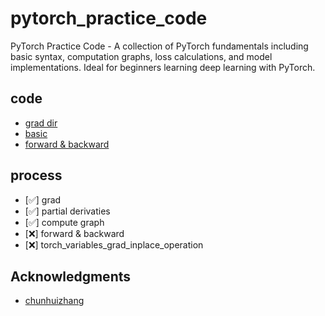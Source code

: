 # pytorch_practice_code
PyTorch Practice Code - A collection of PyTorch fundamentals including basic syntax, computation graphs, loss calculations, and model implementations. Ideal for beginners learning deep learning with PyTorch.

## code
- [grad dir](https://github.com/chunhuizhang/bilibili_vlogs/tree/master/learn_torch/grad)
- [basic](https://github.com/chunhuizhang/bilibili_vlogs/blob/master/learn_torch/grad/03_computation_graph.ipynb)
- [forward & backward](https://github.com/chunhuizhang/bilibili_vlogs/blob/master/learn_torch/grad/04_backward_step.ipynb)

## process
- [✅] grad
- [✅] partial derivaties
- [✅] compute graph
- [❌] forward & backward
- [❌] torch_variables_grad_inplace_operation

## Acknowledgments
- [chunhuizhang](https://github.com/chunhuizhang)